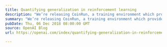 ```yaml
---
title: Quantifying generalization in reinforcement learning
description: "We’re releasing CoinRun, a training environment which provides a metric for an agent’s ability to transfer its experience to novel situations and has already helped clarify a longstanding puzzle in reinforcement learning. CoinRun strikes a desirable balance in complexity: the environment is simpler than traditional platformer games like Sonic the Hedgehog but still poses a worthy generalization challenge for state of the art algorithms."
summary: "We’re releasing CoinRun, a training environment which provides a metric for an agent’s ability to transfer its experience to novel situations and has already helped clarify a longstanding puzzle in reinforcement learning. CoinRun strikes a desirable balance in complexity: the environment is simpler than traditional platformer games like Sonic the Hedgehog but still poses a worthy generalization challenge for state of the art algorithms."
pubDate: Thu, 06 Dec 2018 08:00:00 GMT
source: OpenAI Blog
url: https://openai.com/index/quantifying-generalization-in-reinforcement-learning

---
```



